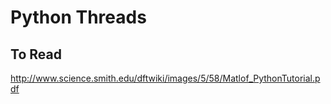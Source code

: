 # Python Threads

## To Read

http://www.science.smith.edu/dftwiki/images/5/58/Matlof_PythonTutorial.pdf
